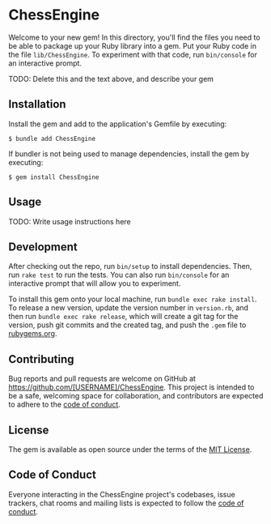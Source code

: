 # ChessEngine

Welcome to your new gem! In this directory, you'll find the files you need to be able to package up your Ruby library into a gem. Put your Ruby code in the file `lib/ChessEngine`. To experiment with that code, run `bin/console` for an interactive prompt.

TODO: Delete this and the text above, and describe your gem

## Installation

Install the gem and add to the application's Gemfile by executing:

    $ bundle add ChessEngine

If bundler is not being used to manage dependencies, install the gem by executing:

    $ gem install ChessEngine

## Usage

TODO: Write usage instructions here

## Development

After checking out the repo, run `bin/setup` to install dependencies. Then, run `rake test` to run the tests. You can also run `bin/console` for an interactive prompt that will allow you to experiment.

To install this gem onto your local machine, run `bundle exec rake install`. To release a new version, update the version number in `version.rb`, and then run `bundle exec rake release`, which will create a git tag for the version, push git commits and the created tag, and push the `.gem` file to [rubygems.org](https://rubygems.org).

## Contributing

Bug reports and pull requests are welcome on GitHub at https://github.com/[USERNAME]/ChessEngine. This project is intended to be a safe, welcoming space for collaboration, and contributors are expected to adhere to the [code of conduct](https://github.com/[USERNAME]/ChessEngine/blob/master/CODE_OF_CONDUCT.md).

## License

The gem is available as open source under the terms of the [MIT License](https://opensource.org/licenses/MIT).

## Code of Conduct

Everyone interacting in the ChessEngine project's codebases, issue trackers, chat rooms and mailing lists is expected to follow the [code of conduct](https://github.com/[USERNAME]/ChessEngine/blob/master/CODE_OF_CONDUCT.md).
